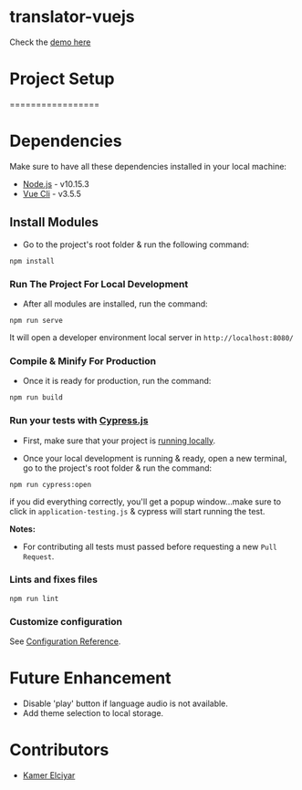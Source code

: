 # translator-vuejs

Check the [demo here](https://manuel-suarez-abascal.github.io/translator-vuejs/)

# Project Setup

=================

# Dependencies

Make sure to have all these dependencies installed in your local machine:

- [Node.js](https://nodejs.org/en/) - v10.15.3
- [Vue Cli](https://cli.vuejs.org/guide/installation.html) - v3.5.5

## Install Modules

- Go to the project's root folder & run the following command:
```
npm install
```

### Run The Project For Local Development

- After all modules are installed, run the command:
```
npm run serve
```
It will open a developer environment local server in ```http://localhost:8080/```

### Compile & Minify For Production ###

- Once it is ready for production, run the command:

```
npm run build
```

### Run your tests with [Cypress.js](https://www.cypress.io/)

- First, make sure that your project is [running locally](#run-the-project-for-local-development).

- Once your local development is running & ready, open a new terminal, go to the project's root folder & run the command:
```
npm run cypress:open
```
if you did everything correctly, you'll get a popup window...make sure to click in `application-testing.js` & cypress will start running the test.

**Notes:** 

- For contributing all tests must passed before requesting a new `Pull Request`.

### Lints and fixes files
```
npm run lint
```

### Customize configuration
See [Configuration Reference](https://cli.vuejs.org/config/).

# Future Enhancement

- Disable 'play' button if language audio is not available.
- Add theme selection to local storage.

# Contributors

- [Kamer Elciyar](https://github.com/kamer)
